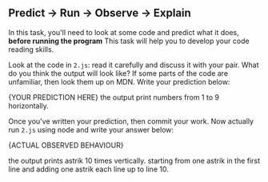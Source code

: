 ## Predict -> Run -> Observe -> Explain

In this task, you'll need to look at some code and predict what it does, **before running the program**
This task will help you to develop your code reading skills.

Look at the code in `2.js`: read it carefully and discuss it with your pair.
What do you think the output will look like?
If some parts of the code are unfamiliar, then look them up on MDN.
Write your prediction below:

{YOUR PREDICTION HERE}
the output print numbers from 1 to 9 horizontally.

Once you've written your prediction, then commit your work. Now actually run `2.js` using node and write your answer below:

{ACTUAL OBSERVED BEHAVIOUR}

the output prints astrik 10 times vertically. starting from one astrik in the first line and adding one astrik each line up to line 10.
